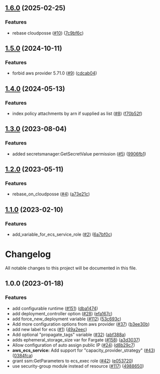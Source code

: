 ## [1.6.0](https://github.com/justtrackio/terraform-aws-ecs-alb-service-task/compare/v1.5.0...v1.6.0) (2025-02-25)


### Features

* rebase cloudposse ([#10](https://github.com/justtrackio/terraform-aws-ecs-alb-service-task/issues/10)) ([7c9bf6c](https://github.com/justtrackio/terraform-aws-ecs-alb-service-task/commit/7c9bf6cfbb6b70470371aa6500f674fc43c369c1))

## [1.5.0](https://github.com/justtrackio/terraform-aws-ecs-alb-service-task/compare/v1.4.0...v1.5.0) (2024-10-11)


### Features

* forbid aws provider 5.71.0 ([#9](https://github.com/justtrackio/terraform-aws-ecs-alb-service-task/issues/9)) ([cdcab04](https://github.com/justtrackio/terraform-aws-ecs-alb-service-task/commit/cdcab04870819fa3ac06f3d0103ef74a3ed5e597))

## [1.4.0](https://github.com/justtrackio/terraform-aws-ecs-alb-service-task/compare/v1.3.0...v1.4.0) (2024-05-13)


### Features

* index policy attachments by arn if supplied as list ([#8](https://github.com/justtrackio/terraform-aws-ecs-alb-service-task/issues/8)) ([f70b52f](https://github.com/justtrackio/terraform-aws-ecs-alb-service-task/commit/f70b52f947926a367a950fc14a3f223cf71cf6c2))

## [1.3.0](https://github.com/justtrackio/terraform-aws-ecs-alb-service-task/compare/v1.2.0...v1.3.0) (2023-08-04)


### Features

* added secretsmanager:GetSecretValue permission ([#5](https://github.com/justtrackio/terraform-aws-ecs-alb-service-task/issues/5)) ([9906fb1](https://github.com/justtrackio/terraform-aws-ecs-alb-service-task/commit/9906fb1cfe22331d25b9529652faa5fbc1a67f86))

## [1.2.0](https://github.com/justtrackio/terraform-aws-ecs-alb-service-task/compare/v1.1.0...v1.2.0) (2023-05-11)


### Features

* rebase_on_cloudposse ([#4](https://github.com/justtrackio/terraform-aws-ecs-alb-service-task/issues/4)) ([a73e21c](https://github.com/justtrackio/terraform-aws-ecs-alb-service-task/commit/a73e21c3232ad723aaa3ef1a7587760fe5cd124c))

## [1.1.0](https://github.com/justtrackio/terraform-aws-ecs-alb-service-task/compare/v1.0.0...v1.1.0) (2023-02-10)


### Features

* add_variable_for_ecs_service_role ([#2](https://github.com/justtrackio/terraform-aws-ecs-alb-service-task/issues/2)) ([6a7bf0c](https://github.com/justtrackio/terraform-aws-ecs-alb-service-task/commit/6a7bf0c0541fbd1131f9ea59b41be4663412889b))

# Changelog

All notable changes to this project will be documented in this file.

## 1.0.0 (2023-01-18)


### Features

* add configurable runtime ([#151](https://github.com/justtrackio/terraform-aws-ecs-alb-service-task/issues/151)) ([dba1474](https://github.com/justtrackio/terraform-aws-ecs-alb-service-task/commit/dba1474c2853e9b139ca46f4325094cdaea01b33))
* add deployment_controller option ([#28](https://github.com/justtrackio/terraform-aws-ecs-alb-service-task/issues/28)) ([efa167c](https://github.com/justtrackio/terraform-aws-ecs-alb-service-task/commit/efa167ce3564393efe42474e4ae5d14ae1400287))
* add force_new_deployment variable ([#112](https://github.com/justtrackio/terraform-aws-ecs-alb-service-task/issues/112)) ([53c693c](https://github.com/justtrackio/terraform-aws-ecs-alb-service-task/commit/53c693ca557a67cab49a61ad4c8bf54469c0d738))
* Add more configuration options from aws provider ([#37](https://github.com/justtrackio/terraform-aws-ecs-alb-service-task/issues/37)) ([b3ee30b](https://github.com/justtrackio/terraform-aws-ecs-alb-service-task/commit/b3ee30bae1d5d0931d5feee4396b80a389d41391))
* add new label for ecs ([#1](https://github.com/justtrackio/terraform-aws-ecs-alb-service-task/issues/1)) ([49a2eec](https://github.com/justtrackio/terraform-aws-ecs-alb-service-task/commit/49a2eec023bef02840b0ddda6f44a4859eab2183))
* Add optional "propagate_tags" variable ([#32](https://github.com/justtrackio/terraform-aws-ecs-alb-service-task/issues/32)) ([abf388a](https://github.com/justtrackio/terraform-aws-ecs-alb-service-task/commit/abf388a5be8fe4788e03a3ba555f239a95f3f7bb))
* adds ephemeral_storage_size var for Fargate ([#158](https://github.com/justtrackio/terraform-aws-ecs-alb-service-task/issues/158)) ([a3d3037](https://github.com/justtrackio/terraform-aws-ecs-alb-service-task/commit/a3d3037658a7907bd7bccc4d343d20b6d5c02037))
* Allow configuration of auto assign public IP ([#24](https://github.com/justtrackio/terraform-aws-ecs-alb-service-task/issues/24)) ([d8b29c7](https://github.com/justtrackio/terraform-aws-ecs-alb-service-task/commit/d8b29c78c1d3df552ad8987ac87811fba5cea97c))
* **aws_ecs_service:** Add support for "capacity_provider_strategy" ([#43](https://github.com/justtrackio/terraform-aws-ecs-alb-service-task/issues/43)) ([0384fca](https://github.com/justtrackio/terraform-aws-ecs-alb-service-task/commit/0384fcabb128910b18a5fdd2b5aea60527c68540))
* grant ssm:GetParameters to ecs_exec role ([#42](https://github.com/justtrackio/terraform-aws-ecs-alb-service-task/issues/42)) ([e053720](https://github.com/justtrackio/terraform-aws-ecs-alb-service-task/commit/e053720f032df7f829b67710dafff9c37dc5602e))
* use security-group module instead of resource ([#117](https://github.com/justtrackio/terraform-aws-ecs-alb-service-task/issues/117)) ([4988650](https://github.com/justtrackio/terraform-aws-ecs-alb-service-task/commit/4988650f629e6968e1f76e88f15c6a699d7019b8))
